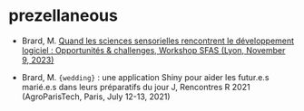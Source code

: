 
# prezellaneous

  - Brard, M. [Quand les sciences sensorielles rencontrent le
    développement logiciel : Opportunités & challenges, Workshop SFAS
    (Lyon, November 9, 2023)](https://margotbr.github.io/talksfas2023/)

  - Brard, M. `{wedding}` : une application Shiny pour aider les
    futur.e.s marié.e.s dans leurs préparatifs du jour J, Rencontres R
    2021 (AgroParisTech, Paris, July 12-13, 2021)
